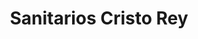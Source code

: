 ---
title: "Sanitarios Cristo Rey"
url: /ciudad-autonoma-de-buenos-aires/sanitarios-cristo-rey/
shop: Allgemein
---